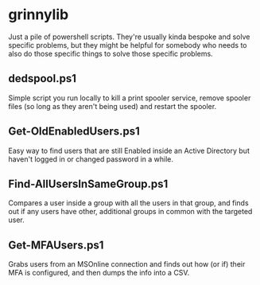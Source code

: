 # grinnylib
Just a pile of powershell scripts. They're usually kinda bespoke and solve specific problems, but they might be helpful for somebody who needs to also do those specific things to solve those specific problems.

## dedspool.ps1
Simple script you run locally to kill a print spooler service, remove spooler files (so long as they aren't being used) and restart the spooler.

## Get-OldEnabledUsers.ps1
Easy way to find users that are still Enabled inside an Active Directory but haven't logged in or changed password in a while.

## Find-AllUsersInSameGroup.ps1
Compares a user inside a group with all the users in that group, and finds out if any users have other, additional groups in common with the targeted user.

## Get-MFAUsers.ps1
Grabs users from an MSOnline connection and finds out how (or if) their MFA is configured, and then dumps the info into a CSV.
